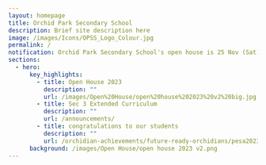 ```yaml
---
layout: homepage
title: Orchid Park Secondary School
description: Brief site description here
image: /images/Icons/OPSS_Logo_Colour.jpg
permalink: /
notification: Orchid Park Secondary School's open house is 25 Nov (Sat). Come join us!
sections:
  - hero:
      key_highlights:
        - title: Open House 2023
          description: ""
          url: /images/Open%20House/open%20house%202023%20v2%20big.jpg
        - title: Sec 3 Extended Curriculum
          description: ""
          url: /announcements/
        - title: congratulations to our students
          description: ""
          url: /orchidian-achievements/future-ready-orchidians/pesa2023/
      background: /images/Open House/open house 2023 v2.png
---
```

